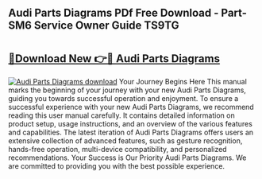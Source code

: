 ## Audi Parts Diagrams PDf Free Download - Part-SM6 Service Owner Guide TS9TG

# <h2><a href="http://dfnlgta.blite.top/?on=Audi+Parts+Diagrams">🔗Download New 👉🔴 Audi Parts Diagrams</a></h2>

[![Audi Parts Diagrams download](https://i.imgur.com/lujVjoI.png)](http://dfnlgta.blite.top/?on=Audi+Parts+Diagrams)
Your Journey Begins Here This manual marks the beginning of your journey with your new Audi Parts Diagrams, guiding you towards successful operation and enjoyment. To ensure a successful experience with your new Audi Parts Diagrams, we recommend reading this user manual carefully. It contains detailed information on product setup, usage instructions, and an overview of the various features and capabilities. The latest iteration of Audi Parts Diagrams offers users an extensive collection of advanced features, such as gesture recognition, hands-free operation, multi-device compatibility, and personalized recommendations. Your Success is Our Priority Audi Parts Diagrams. We are committed to providing you with the best possible experience.
